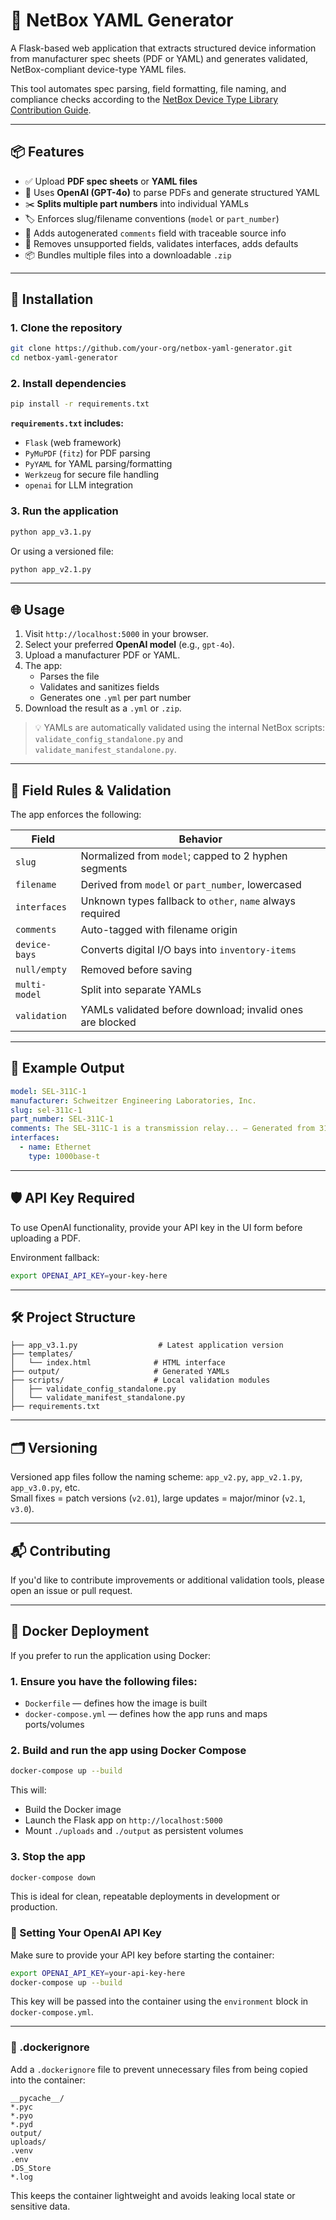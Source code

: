 
# 🧰 NetBox YAML Generator

A Flask-based web application that extracts structured device information from manufacturer spec sheets (PDF or YAML) and generates validated, NetBox-compliant device-type YAML files.

This tool automates spec parsing, field formatting, file naming, and compliance checks according to the [NetBox Device Type Library Contribution Guide](https://github.com/netbox-community/devicetype-library/blob/master/CONTRIBUTING.md).

---

## 📦 Features

- ✅ Upload **PDF spec sheets** or **YAML files**
- 🤖 Uses **OpenAI (GPT-4o)** to parse PDFs and generate structured YAML
- ✂️ **Splits multiple part numbers** into individual YAMLs
- 🏷️ Enforces slug/filename conventions (`model` or `part_number`)
- 📑 Adds autogenerated `comments` field with traceable source info
- 🧹 Removes unsupported fields, validates interfaces, adds defaults
- 📦 Bundles multiple files into a downloadable `.zip`

---

## 🚀 Installation

### 1. Clone the repository
```bash
git clone https://github.com/your-org/netbox-yaml-generator.git
cd netbox-yaml-generator
```

### 2. Install dependencies
```bash
pip install -r requirements.txt
```

**`requirements.txt` includes:**
- `Flask` (web framework)
- `PyMuPDF` (`fitz`) for PDF parsing
- `PyYAML` for YAML parsing/formatting
- `Werkzeug` for secure file handling
- `openai` for LLM integration

### 3. Run the application
```bash
python app_v3.1.py
```

Or using a versioned file:
```bash
python app_v2.1.py
```

---

## 🌐 Usage

1. Visit `http://localhost:5000` in your browser.
2. Select your preferred **OpenAI model** (e.g., `gpt-4o`).
3. Upload a manufacturer PDF or YAML.
4. The app:
   - Parses the file
   - Validates and sanitizes fields
   - Generates one `.yml` per part number
5. Download the result as a `.yml` or `.zip`.

> 💡 YAMLs are automatically validated using the internal NetBox scripts:
> `validate_config_standalone.py` and `validate_manifest_standalone.py`.

---

## 🧠 Field Rules & Validation

The app enforces the following:

| Field        | Behavior |
|--------------|----------|
| `slug`       | Normalized from `model`; capped to 2 hyphen segments |
| `filename`   | Derived from `model` or `part_number`, lowercased |
| `interfaces` | Unknown types fallback to `other`, `name` always required |
| `comments`   | Auto-tagged with filename origin |
| `device-bays`| Converts digital I/O bays into `inventory-items` |
| `null/empty` | Removed before saving |
| `multi-model`| Split into separate YAMLs |
| `validation` | YAMLs validated before download; invalid ones are blocked |

---

## 🧪 Example Output

```yaml
model: SEL-311C-1
manufacturer: Schweitzer Engineering Laboratories, Inc.
slug: sel-311c-1
part_number: SEL-311C-1
comments: The SEL-311C-1 is a transmission relay... — Generated from 311C-1_DS.pdf using the NetBox YAML Generator
interfaces:
  - name: Ethernet
    type: 1000base-t
```

---

## 🛡️ API Key Required

To use OpenAI functionality, provide your API key in the UI form before uploading a PDF.

Environment fallback:
```bash
export OPENAI_API_KEY=your-key-here
```

---

## 🛠 Project Structure

```
├── app_v3.1.py                  # Latest application version
├── templates/
│   └── index.html              # HTML interface
├── output/                     # Generated YAMLs
├── scripts/                    # Local validation modules
│   ├── validate_config_standalone.py
│   └── validate_manifest_standalone.py
├── requirements.txt
```

---

## 🗂 Versioning

Versioned app files follow the naming scheme: `app_v2.py`, `app_v2.1.py`, `app_v3.0.py`, etc.  
Small fixes = patch versions (`v2.01`), large updates = major/minor (`v2.1`, `v3.0`).

---

## 📬 Contributing

If you'd like to contribute improvements or additional validation tools, please open an issue or pull request.


---

## 🐳 Docker Deployment

If you prefer to run the application using Docker:

### 1. Ensure you have the following files:
- `Dockerfile` — defines how the image is built
- `docker-compose.yml` — defines how the app runs and maps ports/volumes

### 2. Build and run the app using Docker Compose
```bash
docker-compose up --build
```

This will:
- Build the Docker image
- Launch the Flask app on `http://localhost:5000`
- Mount `./uploads` and `./output` as persistent volumes

### 3. Stop the app
```bash
docker-compose down
```

This is ideal for clean, repeatable deployments in development or production.



### 🔐 Setting Your OpenAI API Key

Make sure to provide your API key before starting the container:
```bash
export OPENAI_API_KEY=your-api-key-here
docker-compose up --build
```

This key will be passed into the container using the `environment` block in `docker-compose.yml`.

---

### 📁 .dockerignore

Add a `.dockerignore` file to prevent unnecessary files from being copied into the container:
```
__pycache__/
*.pyc
*.pyo
*.pyd
output/
uploads/
.venv
.env
.DS_Store
*.log
```

This keeps the container lightweight and avoids leaking local state or sensitive data.
